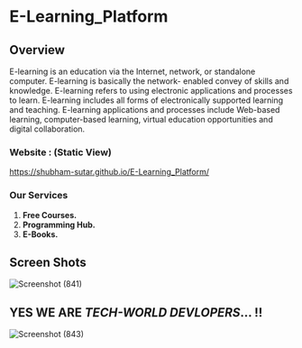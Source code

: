 # E-Learning_Platform

## Overview
E-learning is an education via the Internet, network, or standalone computer. E-learning is basically the network- enabled convey of skills and knowledge. E-learning refers to using electronic applications and processes to learn. E-learning includes all forms of electronically supported learning and teaching. E-learning applications and processes include Web-based learning, computer-based learning, virtual education opportunities and digital collaboration.

### Website : (Static View)


https://shubham-sutar.github.io/E-Learning_Platform/


### Our Services

1. **Free Courses.**
2. **Programming Hub.**
3. **E-Books.**


## Screen Shots

![Screenshot (841)](https://user-images.githubusercontent.com/68117385/128470683-110304c4-2af1-4f65-ad6a-c0110982ad93.png)


## YES WE ARE _TECH-WORLD DEVLOPERS_... !!

![Screenshot (843)](https://user-images.githubusercontent.com/68117385/128470837-64cfbc19-6b93-47cb-8706-e58f7be8af1c.png)
